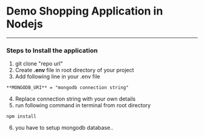 # Demo Shopping Application in Nodejs
---
### Steps to Install the application 

1. git clone "repo url"
2. Create **.env** file in root directory of your project
3. Add following line in your .env file 

``` 
**MONGODB_URI** = "mongodb connection string" 
```
4. Replace connection string with your own details 
5. run following command in terminal from root directory
```
npm install 
```
6. you have to setup mongodb database..

